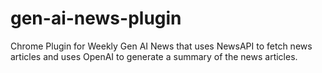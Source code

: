 # gen-ai-news-plugin
Chrome Plugin for Weekly Gen AI News that uses NewsAPI to fetch news articles and uses OpenAI to generate a summary of the news articles.

